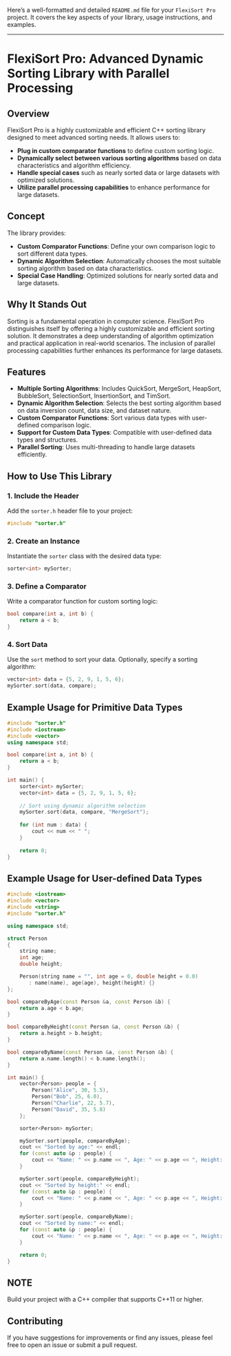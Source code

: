 Here’s a well-formatted and detailed `README.md` file for your `FlexiSort Pro` project. It covers the key aspects of your library, usage instructions, and examples.

---

# FlexiSort Pro: Advanced Dynamic Sorting Library with Parallel Processing

## Overview

FlexiSort Pro is a highly customizable and efficient C++ sorting library designed to meet advanced sorting needs. It allows users to:

- **Plug in custom comparator functions** to define custom sorting logic.
- **Dynamically select between various sorting algorithms** based on data characteristics and algorithm efficiency.
- **Handle special cases** such as nearly sorted data or large datasets with optimized solutions.
- **Utilize parallel processing capabilities** to enhance performance for large datasets.

## Concept

The library provides:

- **Custom Comparator Functions**: Define your own comparison logic to sort different data types.
- **Dynamic Algorithm Selection**: Automatically chooses the most suitable sorting algorithm based on data characteristics.
- **Special Case Handling**: Optimized solutions for nearly sorted data and large datasets.

## Why It Stands Out

Sorting is a fundamental operation in computer science. FlexiSort Pro distinguishes itself by offering a highly customizable and efficient sorting solution. It demonstrates a deep understanding of algorithm optimization and practical application in real-world scenarios. The inclusion of parallel processing capabilities further enhances its performance for large datasets.

## Features

- **Multiple Sorting Algorithms**: Includes QuickSort, MergeSort, HeapSort, BubbleSort, SelectionSort, InsertionSort, and TimSort.
- **Dynamic Algorithm Selection**: Selects the best sorting algorithm based on data inversion count, data size, and dataset nature.
- **Custom Comparator Functions**: Sort various data types with user-defined comparison logic.
- **Support for Custom Data Types**: Compatible with user-defined data types and structures.
- **Parallel Sorting**: Uses multi-threading to handle large datasets efficiently.

## How to Use This Library

### 1. Include the Header

Add the `sorter.h` header file to your project:
```cpp
#include "sorter.h"
```

### 2. Create an Instance

Instantiate the `sorter` class with the desired data type:
```cpp
sorter<int> mySorter;
```

### 3. Define a Comparator

Write a comparator function for custom sorting logic:
```cpp
bool compare(int a, int b) {
    return a < b;
}
```

### 4. Sort Data

Use the `sort` method to sort your data. Optionally, specify a sorting algorithm:
```cpp
vector<int> data = {5, 2, 9, 1, 5, 6};
mySorter.sort(data, compare);  
```

## Example Usage for Primitive Data Types

```cpp
#include "sorter.h"
#include <iostream>
#include <vector>
using namespace std;

bool compare(int a, int b) {
    return a < b;
}

int main() {
    sorter<int> mySorter;
    vector<int> data = {5, 2, 9, 1, 5, 6};
    
    // Sort using dynamic algorithm selection
    mySorter.sort(data, compare, "MergeSort");
    
    for (int num : data) {
        cout << num << " ";
    }
    
    return 0;
}
```

## Example Usage for User-defined Data Types

```cpp
#include <iostream>
#include <vector>
#include <string>
#include "sorter.h"

using namespace std;

struct Person
{
    string name;
    int age;
    double height;

    Person(string name = "", int age = 0, double height = 0.0)
       : name(name), age(age), height(height) {}
};

bool compareByAge(const Person &a, const Person &b) {
    return a.age < b.age;
}

bool compareByHeight(const Person &a, const Person &b) {
    return a.height > b.height;
}

bool compareByName(const Person &a, const Person &b) {
    return a.name.length() < b.name.length();
}

int main() {
    vector<Person> people = {
        Person("Alice", 30, 5.5),
        Person("Bob", 25, 6.0),
        Person("Charlie", 22, 5.7),
        Person("David", 35, 5.8)
    };

    sorter<Person> mySorter;

    mySorter.sort(people, compareByAge);
    cout << "Sorted by age:" << endl;
    for (const auto &p : people) {
        cout << "Name: " << p.name << ", Age: " << p.age << ", Height: " << p.height << endl;
    }

    mySorter.sort(people, compareByHeight);
    cout << "Sorted by height:" << endl;
    for (const auto &p : people) {
        cout << "Name: " << p.name << ", Age: " << p.age << ", Height: " << p.height << endl;
    }

    mySorter.sort(people, compareByName);
    cout << "Sorted by name:" << endl;
    for (const auto &p : people) {
        cout << "Name: " << p.name << ", Age: " << p.age << ", Height: " << p.height << endl;
    }

    return 0;
}
```

## NOTE

Build your project with a C++ compiler that supports C++11 or higher.

## Contributing

If you have suggestions for improvements or find any issues, please feel free to open an issue or submit a pull request.

